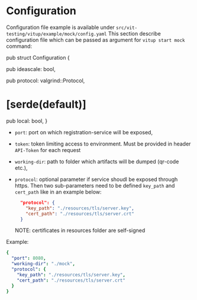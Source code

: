 
# Configuration

Configuration file example is available under `src/vit-testing/vitup/example/mock/config.yaml`
This section describe configuration file which can be passed as argument for `vitup start mock` command:

pub struct Configuration {

pub ideascale: bool,

pub protocol: valgrind::Protocol,

# [serde(default)]

pub local: bool,
}

- `port`: port on which registration-service will be exposed,
- `token`: token limiting access to environment. Must be provided in header `API-Token` for each request
- `working-dir`: path to folder which artifacts will be dumped (qr-code etc.),
- `protocol`: optional parameter if service shoudl be exposed through https.
  Then two sub-parameters need to be defined `key_path` and `cert_path` like in an example below:

    ```json
      "protocol": {
        "key_path": "./resources/tls/server.key",
        "cert_path": "./resources/tls/server.crt"
      }
    ```

    NOTE: certificates in resources folder are self-signed

Example:

```yaml
{
  "port": 8080,
  "working-dir": "./mock",
  "protocol": {
    "key_path": "./resources/tls/server.key",
    "cert_path": "./resources/tls/server.crt"
  }
}
```
